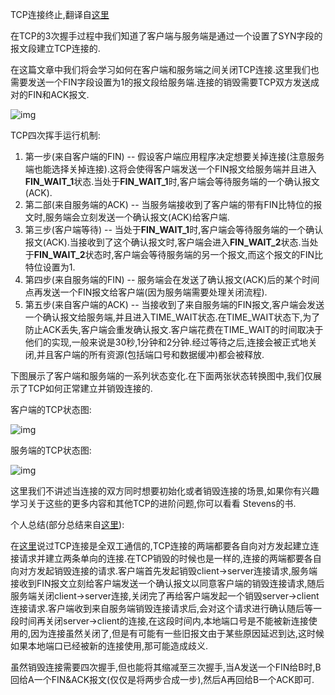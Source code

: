 TCP连接终止,翻译自[这里](https://www.geeksforgeeks.org/tcp-connection-termination/)

在TCP的3次握手过程中我们知道了客户端与服务端是通过一个设置了SYN字段的报文段建立TCP连接的.

在这篇文章中我们将会学习如何在客户端和服务端之间关闭TCP连接.这里我们也需要发送一个FIN字段设置为1的报文段给服务端.连接的销毁需要TCP双方发送成对的FIN和ACK报文.

![img](../../images/network/tcp_connection_termination_1.png)

TCP四次挥手运行机制:

1. 第一步(来自客户端的FIN) -- 假设客户端应用程序决定想要关掉连接(注意服务端也能选择关掉连接).这将会使得客户端发送一个FIN报文给服务端并且进入**FIN_WAIT_1**状态.当处于**FIN_WAIT_1**时,客户端会等待服务端的一个确认报文(ACK).
2. 第二部(来自服务端的ACK) -- 当服务端接收到了客户端的带有FIN比特位的报文时,服务端会立刻发送一个确认报文(ACK)给客户端.
3. 第三步(客户端等待) -- 当处于**FIN_WAIT_1**时,客户端会等待服务端的一个确认报文(ACK).当接收到了这个确认报文时,客户端会进入**FIN_WAIT_2**状态.当处于**FIN_WAIT_2**状态时,客户端会等待服务端的另一个报文,而这个报文的FIN比特位设置为1.
4. 第四步(来自服务端的FIN) -- 服务端会在发送了确认报文(ACK)后的某个时间点再发送一个FIN报文给客户端(因为服务端需要处理关闭流程).
5. 第五步(来自客户端的ACK) -- 当接收到了来自服务端的FIN报文,客户端会发送一个确认报文给服务端,并且进入TIME_WAIT状态.在TIME_WAIT状态下,为了防止ACK丢失,客户端会重发确认报文.客户端花费在TIME_WAIT的时间取决于他们的实现,一般来说是30秒,1分钟和2分钟.经过等待之后,连接会被正式地关闭,并且客户端的所有资源(包括端口号和数据缓冲)都会被释放.

下图展示了客户端和服务端的一系列状态变化.在下面两张状态转换图中,我们仅展示了TCP如何正常建立并销毁连接的.

客户端的TCP状态图:

![img](../../images/network/tcp_state_in_client.png)

服务端的TCP状态图:

![img](../../images/network/tcp_state_in_server.png)

这里我们不讲述当连接的双方同时想要初始化或者销毁连接的场景,如果你有兴趣学习关于这些的更多内容和其他TCP的进阶问题,你可以看看 Stevens的书.

个人总结(部分总结来自[这里](https://en.wikipedia.org/wiki/Transmission_Control_Protocol#Connection_termination)):

在[这里](./tcp_flag.md)说过TCP连接是全双工通信的,TCP连接的两端都要各自向对方发起建立连接请求并建立两条单向的连接.在TCP销毁的时候也是一样的,连接的两端都要各自向对方发起销毁连接的请求.客户端首先发起销毁client->server连接请求,服务端接收到FIN报文立刻给客户端发送一个确认报文以同意客户端的销毁连接请求,随后服务端关闭client->server连接,关闭完了再给客户端发起一个销毁server->client连接请求.客户端收到来自服务端销毁连接请求后,会对这个请求进行确认随后等一段时间再关闭server->client的连接,在这段时间内,本地端口号是不能被新连接使用的,因为连接虽然关闭了,但是有可能有一些旧报文由于某些原因延迟到达,这时候如果本地端口已经被新的连接使用,那可能造成歧义.

虽然销毁连接需要四次握手,但也能将其缩减至三次握手,当A发送一个FIN给B时,B回给A一个FIN&ACK报文(仅仅是将两步合成一步),然后A再回给B一个ACK即可.